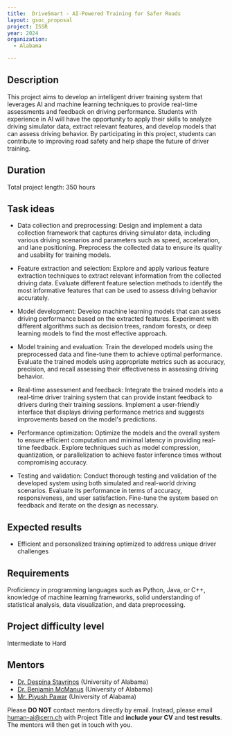 ```yaml
---
title:  DriveSmart - AI-Powered Training for Safer Roads
layout: gsoc_proposal
project: ISSR
year: 2024
organization:
  - Alabama

---
```


## Description

This project aims to develop an intelligent driver training system that leverages AI and machine learning techniques to provide real-time assessments and feedback on driving performance. Students with experience in AI will have the opportunity to apply their skills to analyze driving simulator data, extract relevant features, and develop models that can assess driving behavior. By participating in this project, students can contribute to improving road safety and help shape the future of driver training. 

## Duration

Total project length: 350 hours

## Task ideas
 * Data collection and preprocessing: Design and implement a data collection framework that captures driving simulator data, including various driving scenarios and parameters such as speed, acceleration, and lane positioning. Preprocess the collected data to ensure its quality and usability for training models.

 * Feature extraction and selection: Explore and apply various feature extraction techniques to extract relevant information from the collected driving data. Evaluate different feature selection methods to identify the most informative features that can be used to assess driving behavior accurately.

 * Model development: Develop machine learning models that can assess driving performance based on the extracted features. Experiment with different algorithms such as decision trees, random forests, or deep learning models to find the most effective approach.

 * Model training and evaluation: Train the developed models using the preprocessed data and fine-tune them to achieve optimal performance. Evaluate the trained models using appropriate metrics such as accuracy, precision, and recall assessing their effectiveness in assessing driving behavior.

 * Real-time assessment and feedback: Integrate the trained models into a real-time driver training system that can provide instant feedback to drivers during their training sessions. Implement a user-friendly interface that displays driving performance metrics and suggests improvements based on the model's predictions.

 * Performance optimization: Optimize the models and the overall system to ensure efficient computation and minimal latency in providing real-time feedback. Explore techniques such as model compression, quantization, or parallelization to achieve faster inference times without compromising accuracy.

 * Testing and validation: Conduct thorough testing and validation of the developed system using both simulated and real-world driving scenarios. Evaluate its performance in terms of accuracy, responsiveness, and user satisfaction. Fine-tune the system based on feedback and iterate on the design as necessary.


## Expected results
 * Efficient and personalized training optimized to address unique driver challenges

## Requirements
Proficiency in programming languages such as Python, Java, or C++, knowledge of machine learning frameworks, solid understanding of statistical analysis, data visualization, and data preprocessing.

## Project difficulty level
Intermediate to Hard

## Mentors

 * [Dr. Despina Stavrinos](mailto:human-ai@cern.ch) (University of Alabama)
 * [Dr. Benjamin McManus](mailto:human-ai@cern.ch) (University of Alabama)
 * [Mr. Piyush Pawar](mailto:human-ai@cern.ch) (University of Alabama)



Please **DO NOT** contact mentors directly by email. Instead, please email [human-ai@cern.ch](mailto:human-ai@cern.ch) with Project Title and **include your CV** and **test results**. The mentors will then get in touch with you.


